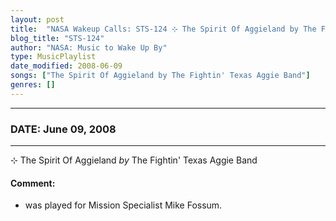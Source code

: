 ```yaml
---
layout: post
title:  "NASA Wakeup Calls: STS-124 ⊹ The Spirit Of Aggieland by The Fightin' Texas Aggie Band ✫ June 09, 2008"
blog_title: "STS-124"
author: "NASA: Music to Wake Up By"
type: MusicPlaylist
date_modified: 2008-06-09
songs: ["The Spirit Of Aggieland by The Fightin' Texas Aggie Band"]
genres: []
---
```


----
### DATE: June 09, 2008
----
⊹ The Spirit Of Aggieland *by* The Fightin' Texas Aggie Band  

#### Comment:
* was played for Mission Specialist Mike Fossum.



<br/>
<center>
	<a target="_blank"
	   href="https://twitter.com/intent/tweet?hashtags=Space,NASA,Playlist,NASAWakeupCalls,SpaceProgram&text=🚀 {{ page.author}}, '{{ page.songs.first }}' {{ page.title }}, {{ site.url }}{{ page.url }}&via=nasawakeupcalls"><i class="fab fa-twitter" title="Tweet this page" alt="Tweet this page" style="font-size: 1.3em;"></i></a>
	&nbsp; 	<i class="fas fa-user-astronaut" style="font-size: 1.5em;"></i> &nbsp;
    <a id="custom_amazon_link"
       type="amzn" search="#"
       category="popular music">
    <i class="fab fa-amazon" style="font-size: 1.3em;"></i></a>
</center>

<!-- Randomly resolve an individual entry from a song array -->
<script src="/assets/javascript/seedrandom.min.js"></script>
<script>
  var wake_me_up = ["The Spirit Of Aggieland by The Fightin' Texas Aggie Band"];
  var prng = new Math.seedrandom();
  function randomSong() {
    song = wake_me_up[Math.floor(Math.random() * wake_me_up.length)];
    var amazon_link = document.getElementById("custom_amazon_link");
    amazon_link.setAttribute("search", song);
  }
  window.onload = randomSong();
</script>
